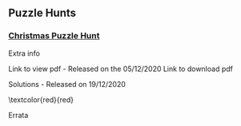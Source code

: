 ## Puzzle Hunts

### <a href="./product/download.html" target="_top"> Christmas Puzzle Hunt </a>

Extra info

Link to view pdf - Released on the 05/12/2020
Link to download pdf

Solutions - Released on 19/12/2020

\textcolor{red}{red}

Errata
